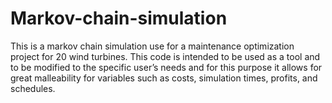 # Markov-chain-simulation
This is a markov chain simulation use for a maintenance optimization project for 20 wind turbines.
This code is intended to be used as a tool and to be modified to the specific user’s needs and for this purpose it allows for great malleability for variables such as costs, simulation times, profits, and schedules.
